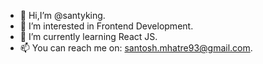 - 👋 Hi,I’m @santyking.
- 👀 I’m interested in Frontend Development. 
- 🌱 I’m currently learning React JS.
- 📫 You can reach me on: santosh.mhatre93@gmail.com. 

<!---
santyking/santyking is a ✨ special ✨ repository because its `README.md` (this file) appears on your GitHub profile.
You can click the Preview link to take a look at your changes.
--->
